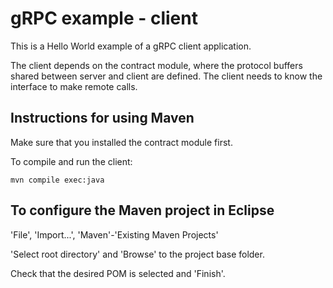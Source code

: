 # gRPC example - client

This is a Hello World example of a gRPC client application.

The client depends on the contract module,
where the protocol buffers shared between server and client are defined.
The client needs to know the interface to make remote calls.


## Instructions for using Maven

Make sure that you installed the contract module first.

To compile and run the client:

```
mvn compile exec:java
```


## To configure the Maven project in Eclipse

'File', 'Import...', 'Maven'-'Existing Maven Projects'

'Select root directory' and 'Browse' to the project base folder.

Check that the desired POM is selected and 'Finish'.



